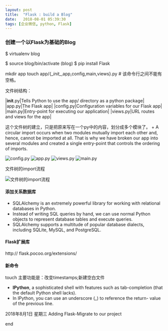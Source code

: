 ```yaml
---
layout: post
title:  "Flask : build a Blog"
date:   2018-08-01 05:39:30
tags: [企业微信, python, Flask]
---
```


### 创建一个以Flask为基础的Blog
$ virtualenv blog

$ source blog/bin/activate
(blog) $ pip install Flask

mkdir app
touch app/{\__init\__,app,config,main,views}.py # 该命令行之间不能有空格。

文件树结构：

|__init__.py|Tells Python to use the app/ directory as a python package|
|app.py|The Flask app|
|config.py|Configuration variables for our Flask app|
|main.py|Entry-point for executing our application|
|views.py|URL routes and views for the app|

这个文件树的建立，只是把原来写在一个py中的内容，划分成多个模块了。
+
A circular import occurs when two modules mutually import each other and, hence, cannot be imported at all.
That is why we have broken our app into several modules and created a single entry-point that controls the ordering of imports.

![config.py](http://pcr54drkl.bkt.clouddn.com/Snip20180801_1.png)
![app.py](http://pcr54drkl.bkt.clouddn.com/Snip20180801_2.png)
![views.py](http://pcr54drkl.bkt.clouddn.com/Snip20180801_3.png)
![main.py](http://pcr54drkl.bkt.clouddn.com/Snip20180801_4.png)

文件树的import流程

![文件树的import流程](http://pcr54drkl.bkt.clouddn.com/Snip20180801_5.png)

#### 添加关系数据库
+ SQLAlchemy is an extremely powerful library for working with relational databases in Python.
+ Instead of writing SQL queries by hand, we can use normal Python objects to represent database tables and execute queries.
+ SQLAlchemy supports a multitude of popular database dialects, including SQLite, MySQL, and PostgreSQL.

#### Flask扩展库
http:// flask.pocoo.org/extensions/

#### 新命令
touch 主要功能是：改变timestamps;新建空白文件

+ **IPython**, a sophisticated shell with features such as tab-completion (that the default Python shell lacks).
+ In IPython, you can use an underscore (\_) to reference the return- value of the previous line.

2018年8月1日 星期三
Adding Flask-Migrate to our project

end
